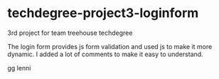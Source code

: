 # techdegree-project3-loginform
3rd project for team treehouse techdegree

The login form provides js form validation and used js to make it more dynamic.
I added a lot of comments to make it easy to understand.
 
gg lenni
